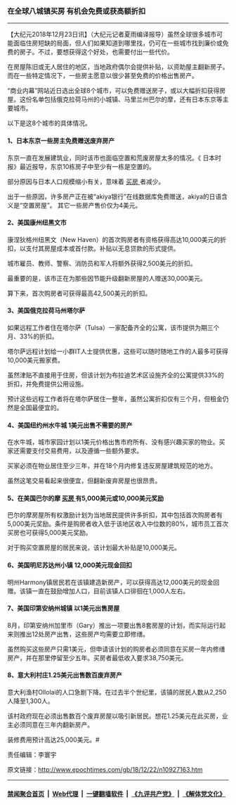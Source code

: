 ### 在全球八城镇买房 有机会免费或获高额折扣
------------------------

<p>
 【大纪元2018年12月23日讯】（大纪元记者夏雨编译报导）虽然全球很多城市可能面临住房短缺的局面，但人们如果知道到哪里找，仍可在一些城市找到廉价或免费的房子。不过，要想获得这个好处，也需要付出一些代价。
</p>
<p>
 在房屋陈旧或无人居住的地区，当地政府偶尔会提供补贴，以资助屋主翻新房子。 而在一些特定情况下，一些房主愿意以很少甚至免费的价格出售房产。
</p>
<p>
 “商业内幕”网站近日选出全球8个城市，可以免费赠送房子，或以大幅折扣获得房屋。这份名单包括俄克拉荷马州的小城镇、马里兰州巴尔的摩，还有日本东京等主要城市。
</p>
<p>
 以下是这8个城市的具体情况。
</p>
<h4>
 1、日本东京一些房主免费赠送废弃房产
</h4>
<p>
 东京一直在发展建筑业，同时该市也面临空置和荒废房屋太多的情况。《 日本时报》最近报导，东京10栋房子中至少有一栋是空置的。
</p>
<p>
 部分原因与日本人口规模缩小有关，意味着
 <a href="http://www.epochtimes.com/gb/tag/%E4%B9%B0%E6%88%BF.html">
  买房
 </a>
 者减少。
</p>
<p>
 出于一些原因，许多房产正在被“akiya银行”在线数据库免费赠送，akiya的日语含义是“空置房屋”。 其它一些房产售价仅为4美元。
</p>
<h4>
 2、美国康州纽黑文市
</h4>
<p>
 康涅狄格州纽黑文（New Haven）的首次购房者有资格获得高达10,000美元的折扣，以支付其房屋成本或首付款。补贴以无息贷款的形式提供。
</p>
<p>
 城市雇员、教师、警察、消防员和军人将额外获得2,500美元的折扣。
</p>
<p>
 最重要的是，该市正在为那些因节能升级翻新房屋的人赠送30,000美元。
</p>
<p>
 算下来，首次购房者可获得最高42,500美元的折扣。
</p>
<h4>
 3、美国俄克拉荷马州塔尔萨
</h4>
<p>
 如果远程工作者住在塔尔萨（Tulsa）一家配备齐全的公寓，该市提供为期三个月、33%的折扣。
</p>
<p>
 塔尔萨远程计划给一小群IT人士提供优惠，这些可以随时随地工作的人最多可获得10,000美元搬家费。
</p>
<p>
 虽然津贴不直接用于住房，但该计划为布拉迪艺术区设施齐全的公寓提供33%的折扣，并免费提供公用设施。
</p>
<p>
 预计这些远程工作者将在塔尔萨居住一整年，虽然公寓折扣仅有三个月，但租金仍然是全国最便宜的。
</p>
<h4>
 4、美国纽约州水牛城 1美元出售不需要的房产
</h4>
<p>
 在水牛城，城市家园计划以1美元价格出售市府所有、没有感兴趣买家的物业。买家还需要支付交易费用，以及遵循一些额外要求。
</p>
<p>
 买家必须在物业居住至少三年，并在18个月内修复违反房屋建筑规范的地方。
</p>
<p>
 虽然这笔交易看起来很便宜，但翻新废弃房屋也很昂贵。
</p>
<h4>
 5、在美国巴尔的摩
 <a href="http://www.epochtimes.com/gb/tag/%E4%B9%B0%E6%88%BF.html">
  买房
 </a>
 有5,000美元或10,000美元奖励
</h4>
<p>
 巴尔的摩房屋所有权激励计划为当地居民提供许多折扣，其中包括首次购房者有5,000美元奖励。条件是购房者收入低于该地区收入中位数的80%，城市员工首次买房也可获得5,000美元奖励。
</p>
<p>
 对于购买空置房屋的居民来说，该计划最大补贴是10,000美元。
</p>
<h4>
 6、美国明尼苏达州小镇 12,000美元现金回扣
</h4>
<p>
 明州Harmony镇居民若在该镇建造新房产，可以获得高达12,000美元的现金回赠。该镇一直在鼓励增加人口，目前该镇人口徘徊在1,000人左右。
</p>
<h4>
 7、美国印第安纳州城镇 以1美元出售房屋
</h4>
<p>
 8月，印第安纳州加里市（Gary）推出一项要出售8套房屋的计划，而实际运行起来则推出12处房产出售，这些房产均需要立即修缮。
</p>
<p>
 虽然购买这些房产只需1美元，但申请该计划的购房者必须同意在买房一年内修缮房产，并在那里停留至少五年。买房者最低收入要求38,750美元。
</p>
<h4>
 8、意大利村庄1.25美元出售数百废弃房产
</h4>
<p>
 意大利渔村Ollolai的人口急剧下降。在过去半个世纪里，该镇的居民人数从2,250人降至1,300人。
</p>
<p>
 该村政府现在必须出售数百个废弃房屋以吸引新居民。想花1.25美元在此买房，业主必须同意在三年内翻新房产。
</p>
<p>
 装修费用预计高达25,000美元。#
</p>
<p>
 责任编辑：李寰宇
</p>

原文链接：http://www.epochtimes.com/gb/18/12/22/n10927163.htm


------------------------
#### [禁闻聚合首页](https://github.com/gfw-breaker/banned-news/blob/master/README.md) &nbsp;|&nbsp; [Web代理](https://github.com/gfw-breaker/open-proxy/blob/master/README.md) &nbsp;|&nbsp; [一键翻墙软件](https://github.com/gfw-breaker/nogfw/blob/master/README.md) &nbsp;|&nbsp; [《九评共产党》](https://github.com/gfw-breaker/9ping.md/blob/master/README.md#九评之一评共产党是什么) &nbsp;|&nbsp; [《解体党文化》](https://github.com/gfw-breaker/jtdwh.md/blob/master/README.md#绪论)